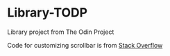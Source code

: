 # Library-TODP
Library project from The Odin Project

Code for customizing scrollbar is from <a href='https://stackoverflow.com/questions/7492062/css-overflow-scroll-always-show-vertical-scroll-bar'>Stack Overflow</a>
